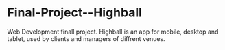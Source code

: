 # Final-Project--Highball
Web Development finall project.
Highball is an app for mobile, desktop and tablet, used by clients and managers of diffrent venues.

